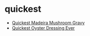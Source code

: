 # quickest

 * [Quickest Madeira Mushroom Gravy](../../index/q/quickest-madeira-mushroom-gravy-236538.json)
 * [Quickest Oyster Dressing Ever](../../index/q/quickest-oyster-dressing-ever.json)
